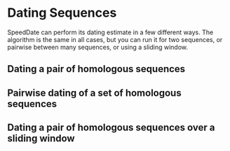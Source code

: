 # Dating Sequences

SpeedDate can perform its dating estimate in a few different ways.
The algorithm is the same in all cases, but you can run it for two sequences,
or pairwise between many sequences, or using a sliding window.

## Dating a pair of homologous sequences

## Pairwise dating of a set of homologous sequences

## Dating a pair of homologous sequences over a sliding window

 